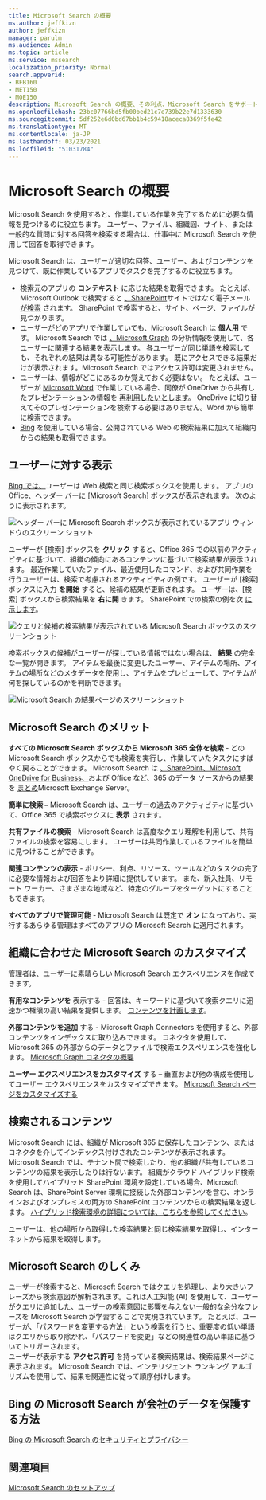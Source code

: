 ```yaml
---
title: Microsoft Search の概要
ms.author: jeffkizn
author: jeffkizn
manager: parulm
ms.audience: Admin
ms.topic: article
ms.service: mssearch
localization_priority: Normal
search.appverid:
- BFB160
- MET150
- MOE150
description: Microsoft Search の概要、その利点、Microsoft Search をサポートするアプリについて説明します。
ms.openlocfilehash: 23bc07766bd5fb00bed21c7e739b22e7d1333630
ms.sourcegitcommit: 5df252e6d0bd67bb1b4c59418aceca8369f5fe42
ms.translationtype: MT
ms.contentlocale: ja-JP
ms.lasthandoff: 03/23/2021
ms.locfileid: "51031784"
---
```

# <a name="overview-of-microsoft-search"></a>Microsoft Search の概要

Microsoft Search を使用すると、作業している作業を完了するために必要な情報を見つけるのに役立ちます。 ユーザー、ファイル、組織図、サイト、または一般的な質問に対する回答を検索する場合は、仕事中に Microsoft Search を使用して回答を取得できます。

Microsoft Search は、ユーザーが適切な回答、ユーザー、およびコンテンツを見つけて、既に作業しているアプリでタスクを完了するのに役立ちます。

- 検索元のアプリの **コンテキスト** に応じた結果を取得できます。 たとえば、Microsoft Outlook で検索すると [、SharePoint](https://www.microsoft.com/outlook)サイトではなく電子メール [が検索](http://sharepoint.com/) されます。 SharePoint で検索すると、サイト、ページ、ファイルが見つかります。
- ユーザーがどのアプリで作業していても、Microsoft Search は **個人用** です。 Microsoft Search では [、Microsoft Graph](https://developer.microsoft.com/graph/) の分析情報を使用して、各ユーザーに関連する結果を表示します。 各ユーザーが同じ単語を検索しても、それぞれの結果は異なる可能性があります。 既にアクセスできる結果だけが表示されます。Microsoft Search ではアクセス許可は変更されません。
- ユーザーは、情報がどこにあるのか覚えておく必要はない。 たとえば、ユーザーが [Microsoft Word](https://products.office.com/word) で作業している場合、同僚が OneDrive から共有したプレゼンテーションの情報を [再利用したいとします](https://onedrive.live.com/about/)。 OneDrive に切り替えてそのプレゼンテーションを検索する必要はありません。Word から簡単に検索できます。
- [Bing](https://bing.com) を使用している場合、公開されている Web の検索結果に加えて組織内からの結果も取得できます。

## <a name="what-users-see"></a>ユーザーに対する表示

[Bing では、](https://bing.com)ユーザーは Web 検索と同じ検索ボックスを使用します。 アプリのOffice、ヘッダー バーに [Microsoft Search] ボックスが表示されます。 次のように表示されます。

![ヘッダー バーに Microsoft Search ボックスが表示されているアプリ ウィンドウのスクリーン ショット](media/Headings_520.png)

ユーザーが [検索] ボックスを **クリック** すると、Office 365 での以前のアクティビティに基づいて、組織の傾向にあるコンテンツに基づいて検索結果が表示されます。 最近作業していたファイル、最近使用したコマンド、および共同作業を行うユーザーは、検索で考慮されるアクティビティの例です。 ユーザーが [検索] ボックスに入力 **を開始** すると、候補の結果が更新されます。 ユーザーは、[検索] ボックスから検索結果を **右に開** きます。 SharePoint での検索の例を次 [に示します](http://sharepoint.com/)。

![クエリと候補の検索結果が表示されている Microsoft Search ボックスのスクリーンショット](media/SERP_text_520.png)

検索ボックスの候補がユーザーが探している情報ではない場合は、 **結果** の完全な一覧が開きます。 アイテムを最後に変更したユーザー、アイテムの場所、アイテムの場所などのメタデータを使用し、アイテムをプレビューして、アイテムが何を探しているのかを判断できます。

![Microsoft Search の結果ページのスクリーンショット](media/search_box.png)

## <a name="benefits-of-microsoft-search"></a>Microsoft Search のメリット

**すべての Microsoft Search ボックスから Microsoft 365 全体を検索** - どの Microsoft Search ボックスからでも検索を実行し、作業していたタスクにすばやく戻ることができます。 Microsoft Search は [、SharePoint、Microsoft](http://sharepoint.com/) [OneDrive for Business、](https://onedrive.live.com/about/business/)および Office など、365 のデータ ソースからの結果を [まとめ](https://products.office.com/exchange/microsoft-exchange-server)Microsoft Exchange Server。

**簡単に検索 –** Microsoft Search は、ユーザーの過去のアクティビティに基づいて、Office 365 で検索ボックスに **表示** されます。

**共有ファイルの検索** - Microsoft Search は高度なクエリ理解を利用して、共有ファイルの検索を容易にします。 ユーザーは共同作業しているファイルを簡単に見つけることができます。

**関連コンテンツの表示** - ポリシー、利点、リソース、ツールなどのタスクの完了に必要な情報および回答をより詳細に提供しています。 また、新入社員、リモート ワーカー、さまざまな地域など、特定のグループをターゲットにすることもできます。

**すべてのアプリで管理可能** - Microsoft Search は既定で **オン** になっており、実行するあらゆる管理はすべてのアプリの Microsoft Search に適用されます。

## <a name="tailoring-microsoft-search-to-your-organization"></a>組織に合わせた Microsoft Search のカスタマイズ

管理者は、ユーザーに素晴らしい Microsoft Search エクスペリエンスを作成できます。

**有用なコンテンツを** 表示する - 回答は、キーワードに基づいて検索クエリに迅速かつ権限の高い結果を提供します。 [コンテンツを計画します](plan-your-content.md)。

**外部コンテンツを追加** する - Microsoft Graph Connectors を使用すると、外部コンテンツをインデックスに取り込みできます。 コネクタを使用して、Microsoft 365 の外部からのデータとファイルで検索エクスペリエンスを強化します。 [Microsoft Graph コネクタの概要](connectors-overview.md)

**ユーザー エクスペリエンスをカスタマイズ** する – 垂直および他の構成を使用してユーザー エクスペリエンスをカスタマイズできます。 [Microsoft Search ページをカスタマイズする](customize-search-page.md)

## <a name="what-content-is-searched"></a>検索されるコンテンツ

Microsoft Search には、組織が Microsoft 365 に保存したコンテンツ、またはコネクタを介してインデックス付けされたコンテンツが表示されます。 Microsoft Search では、テナント間で検索したり、他の組織が共有しているコンテンツの結果を表示したりは行ないます。 組織がクラウド ハイブリッド検索を使用してハイブリッド SharePoint 環境を設定している場合、Microsoft Search は、SharePoint Server 環境に接続した外部コンテンツを含む、オンラインおよびオンプレミスの両方の SharePoint コンテンツからの検索結果を返します。 [ハイブリッド検索環境の詳細については、こちらを参照してください](/sharepoint/hybrid/learn-about-cloud-hybrid-search-for-sharepoint)。

ユーザーは、他の場所から取得した検索結果と同じ検索結果を取得し、インターネットから結果を取得します。

## <a name="how-microsoft-search-works"></a>Microsoft Search のしくみ

ユーザーが検索すると、Microsoft Search ではクエリを処理し、より大きいフレーズから検索意図が解析されます。これは人工知能 (AI) を使用して、ユーザーがクエリに追加した、ユーザーの検索意図に影響を与えない一般的な余分なフレーズを Microsoft Search が学習することで実現されています。 たとえば、ユーザーが、「パスワードを変更する方法」という検索を行うと、重要度の低い単語はクエリから取り除かれ、「パスワードを変更」などの関連性の高い単語に基づいてトリガーされます。  
ユーザーが表示する **アクセス許可** を持っている検索結果は、検索結果ページに表示されます。 Microsoft Search では、インテリジェント ランキング アルゴリズムを使用して、結果を関連性に従って順序付けします。

## <a name="how-microsoft-search-in-bing-protects-your-company-data"></a>Bing の Microsoft Search が会社のデータを保護する方法

[Bing の Microsoft Search のセキュリティとプライバシー](security-for-search.md)

## <a name="see-also"></a>関連項目

[Microsoft Search のセットアップ](setup-microsoft-search.md)